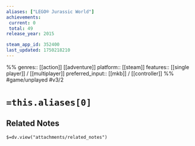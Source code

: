 ```yaml
---
aliases: ["LEGO® Jurassic World"]
achievements:
 current: 0
 total: 49
release_year: 2015

steam_app_id: 352400
last_updated: 1750218210
---
```

%%
genres:: [[action]] [[adventure]]
platform:: [[steam]]
features:: [[single player]] / [[multiplayer]]
preferred_input:: [[mkb]] / [[controller]]
%%
#game/unplayed
#v3/2

# `=this.aliases[0]`
## Related Notes
`$=dv.view("attachments/related_notes")`